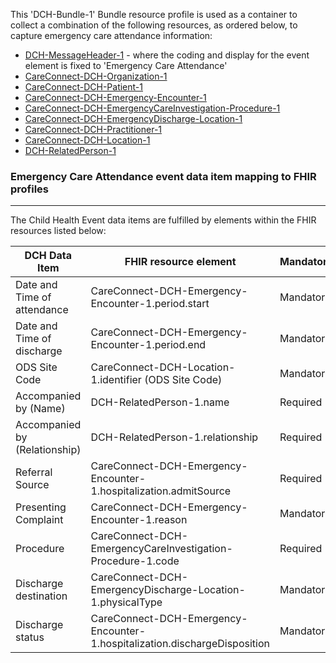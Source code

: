 This 'DCH-Bundle-1' Bundle resource profile is used as a container to collect a combination of the following resources, as ordered below, to capture emergency care attendance information:

- [DCH-MessageHeader-1] - where the coding and display for the event element is fixed to 'Emergency Care Attendance'
- [CareConnect-DCH-Organization-1]
- [CareConnect-DCH-Patient-1]
- [CareConnect-DCH-Emergency-Encounter-1]
- [CareConnect-DCH-EmergencyCareInvestigation-Procedure-1]
- [CareConnect-DCH-EmergencyDischarge-Location-1]
- [CareConnect-DCH-Practitioner-1]
- [CareConnect-DCH-Location-1]
- [DCH-RelatedPerson-1]
                                                                                                   
### Emergency Care Attendance event data item mapping to FHIR profiles ###
----------
The Child Health Event data items are fulfilled by elements within the FHIR resources listed below:

| DCH Data Item                 | FHIR resource element                                                      | Mandatory/Required/Optional |
|-------------------------------|----------------------------------------------------------------------------|-----------------------------|
| Date and Time of attendance   | CareConnect-DCH-Emergency-Encounter-1.period.start                         | Mandatory                   |
| Date and Time of discharge    | CareConnect-DCH-Emergency-Encounter-1.period.end                           | Mandatory                   |
| ODS Site Code                 | CareConnect-DCH-Location-1.identifier (ODS Site Code)                      | Mandatory                   |
| Accompanied by (Name)         | DCH-RelatedPerson-1.name                                                   | Required                    |
| Accompanied by (Relationship) | DCH-RelatedPerson-1.relationship                                           | Required                    |
| Referral Source               | CareConnect-DCH-Emergency-Encounter-1.hospitalization.admitSource                    | Required          |
| Presenting Complaint          | CareConnect-DCH-Emergency-Encounter-1.reason                               | Mandatory                   |
| Procedure                     | CareConnect-DCH-EmergencyCareInvestigation-Procedure-1.code                | Required                    |
| Discharge destination         | CareConnect-DCH-EmergencyDischarge-Location-1.physicalType                 | Mandatory                   |
| Discharge status              | CareConnect-DCH-Emergency-Encounter-1.hospitalization.dischargeDisposition | Mandatory                   |


[DCH-MessageHeader-1]:dch-messageheader-1.html
[CareConnect-DCH-Organization-1]:careconnect-dch-organization-1.html
[CareConnect-DCH-Patient-1]:careconnect-dch-patient-1.html
[CareConnect-DCH-Emergency-Encounter-1]:careconnect-dch-emergency-encounter-1.html
[CareConnect-DCH-EmergencyCareInvestigation-Procedure-1]:careconnect-dch-emergencycareinvestigation-procedure-1.html
[CareConnect-DCH-Practitioner-1]:careconnect-dch-practitioner-1.html
[CareConnect-DCH-Location-1]:careconnect-dch-location-1.html
[DCH-RelatedPerson-1]:dch-relatedperson-1.html
[CareConnect-DCH-EmergencyDischarge-Location-1]:careconnect-dch-emergencydischarge-location-1.html